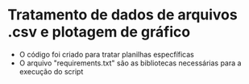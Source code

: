 # Tratamento de dados de arquivos .csv e plotagem de gráfico
 - O código foi criado para tratar planilhas especfíficas
 - O arquivo "requirements.txt" são as bibliotecas necessárias para a execução do script